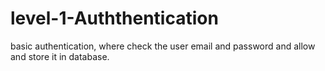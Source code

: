 # level-1-Auththentication
basic authentication, where check the user email and password and allow and store it in database.
